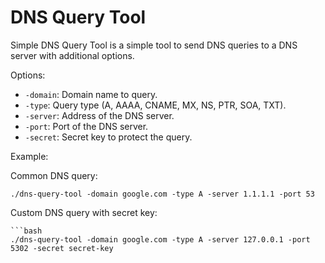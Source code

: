 # DNS Query Tool

Simple DNS Query Tool is a simple tool to send DNS queries to a DNS server with 
additional options.

Options:

* `-domain`: Domain name to query.
* `-type`: Query type (A, AAAA, CNAME, MX, NS, PTR, SOA, TXT).
* `-server`: Address of the DNS server.
* `-port`: Port of the DNS server.
* `-secret`: Secret key to protect the query.

Example:

Common DNS query:

```shell
./dns-query-tool -domain google.com -type A -server 1.1.1.1 -port 53
```

Custom DNS query with secret key:

```shell
```bash
./dns-query-tool -domain google.com -type A -server 127.0.0.1 -port 5302 -secret secret-key
```